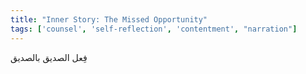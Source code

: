 ```yaml
---
title: "Inner Story: The Missed Opportunity"
tags: ['counsel', 'self-reflection', 'contentment', "narration"]
---
```


 فِعل الصديق بالصديق

